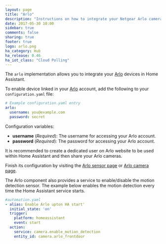 ```yaml
---
layout: page
title: "Arlo"
description: "Instructions on how to integrate your Netgear Arlo cameras within Home Assistant."
date: 2017-05-30 10:00
sidebar: true
comments: false
sharing: true
footer: true
logo: arlo.png
ha_category: Hub
ha_release: 0.46
ha_iot_class: "Cloud Polling"
---
```


The `arlo` implementation allows you to integrate your [Arlo](https://arlo.netgear.com/) devices in Home Assistant.

To enable device linked in your [Arlo](https://arlo.netgear.com/) account, add the following to your `configuration.yaml` file:

```yaml
# Example configuration.yaml entry
arlo:
  username: you@example.com
  password: secret
```

Configuration variables:

- **username** (*Required*): The username for accessing your Arlo account.
- **password** (*Required*): The password for accessing your Arlo account.

It is recommended to create a dedicated user on Arlo website to be used within Home Assistant and then share your Arlo cameras.

Finish its configuration by visiting the [Arlo sensor page](/components/sensor.arlo/) or [Arlo camera page](/components/camera.arlo/).

The Arlo component also provides a service to enable/disable the motion detection sensor. The example below enables the motion detection every time the Home Assistant service starts.

```yaml
#automation.yaml
- alias: Enable Arlo upton HA start'
  initial_state: 'on'
  trigger:
    platform: homeassistant
    event: start
  action:
    service: camera.enable_motion_detection
    entity_id: camera.arlo_frontdoor
```
